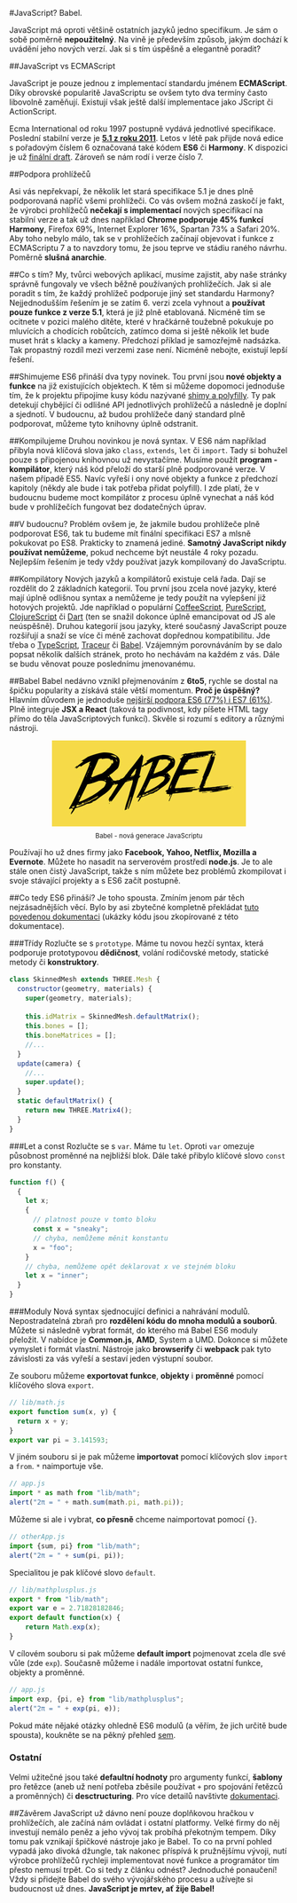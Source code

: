 #JavaScript? Babel.

JavaScript má oproti většině ostatních jazyků jedno specifikum. Je sám o sobě poměrně **nepoužitelný**. Na vině je především způsob, jakým dochází k uvádění jeho nových verzí. Jak si s tím úspěšně a elegantně poradit?

##JavaScript vs ECMAScript

JavaScript je pouze jednou z implementací standardu jménem **ECMAScript**. Díky obrovské popularitě JavaScriptu se ovšem tyto dva termíny často libovolně zaměňují. Existují však ještě další implementace jako JScript či ActionScript.

Ecma International od roku 1997 postupně vydává jednotlivé specifikace. Poslední stabilní verze je **[5.1 z roku 2011](http://wiki.ecmascript.org/lib/exe/fetch.php?id=start&cache=cache&media=resources:es5_errata_7-31-10.pdf)**. Letos v létě pak přijde nová edice s pořadovým číslem 6 označovaná také kódem **ES6** či **Harmony**. K dispozici je už [finální draft](http://wiki.ecmascript.org/lib/exe/fetch.php?id=harmony%3Aspecification_drafts&cache=cache&media=harmony:ecma-262_6th_edition_final_draft_-04-14-15.pdf). Zároveň se nám rodí i verze číslo 7.

##Podpora prohlížečů

Asi vás nepřekvapí, že několik let stará specifikace 5.1 je dnes plně podporovaná napříč všemi prohlížeči. Co vás ovšem možná zaskočí je fakt, že výrobci prohlížečů **nečekají s implementací** nových specifikací na stabilní verze a tak už dnes například **Chrome podporuje 45% funkcí Harmony**, Firefox 69%, Internet Explorer 16%, Spartan 73% a Safari 20%. Aby toho nebylo málo, tak se v prohlížečích začínají objevovat i funkce z ECMAScriptu 7 a to navzdory tomu, že jsou teprve ve stádiu raného návrhu. Poměrně **slušná anarchie**.

##Co s tím?
My, tvůrci webových aplikací, musíme zajistit, aby naše stránky správně fungovaly ve všech běžně používaných prohlížečích. Jak si ale poradit s tím, že každý prohlížeč podporuje jiný set standardu Harmony? Nejjednodušším řešením je se zatím 6. verzi zcela vyhnout a **používat pouze funkce z verze 5.1**, která je již plně etablovaná. Nicméně tím se ocitnete v pozici malého dítěte, které v hračkárně toužebně pokukuje po mluvících a chodících robůtcích, zatímco doma si ještě několik let bude muset hrát s klacky a kameny. Předchozí příklad je samozřejmě nadsázka. Tak propastný rozdíl mezi verzemi zase není. Nicméně nebojte, existují lepší řešení.

##Shimujeme
ES6 přináší dva typy novinek. Tou první jsou **nové objekty a funkce** na již existujících objektech. K těm si můžeme dopomoci jednoduše tím, že k projektu připojíme kusy kódu nazývané [shimy a polyfilly](https://github.com/es-shims). Ty pak detekují chybějící či odlišné API jednotlivých prohlížečů a následně je doplní a sjednotí. V budoucnu, až budou prohlížeče daný standard plně podporovat, můžeme tyto knihovny úplně odstranit.

##Kompilujeme
Druhou novinkou je nová syntax. V ES6 nám například přibyla nová klíčová slova jako `class`, `extends`, `let` či `import`. Tady si bohužel pouze s připojenou knihovnou už nevystačíme. Musíme použít **program - kompilátor**, který náš kód přeloží do starší plně podporované verze. V našem případě ES5. Navíc vyřeší i ony nové objekty a funkce z předchozí kapitoly (někdy ale bude i tak potřeba přidat polyfill). I zde platí, že v budoucnu budeme moct kompilátor z procesu úplně vynechat a náš kód bude v prohlížečích fungovat bez dodatečných úprav.

##V budoucnu?
Problém ovšem je, že jakmile budou prohlížeče plně podporovat ES6, tak tu budeme mít finální specifikaci ES7 a mlsně pokukovat po ES8. Prakticky to znamená jediné. **Samotný JavaScript nikdy používat nemůžeme**, pokud nechceme být neustále 4 roky pozadu. Nejlepším řešením je tedy vždy používat jazyk kompilovaný do JavaScriptu.

##Kompilátory
Nových jazyků a kompilátorů existuje celá řada. Dají se rozdělit do 2 základních kategorií. Tou první jsou zcela nové jazyky, které mají úplně odlišnou syntax a nemůžeme je tedy použít na vylepšení již hotových projektů. Jde například o populární [CoffeeScript](http://coffeescript.org), [PureScript](http://www.purescript.org), [ClojureScript](https://github.com/clojure/clojurescript) či [Dart](https://www.dartlang.org) (ten se snažil dokonce úplně emancipovat od JS ale neúspěšně). Druhou kategorií jsou jazyky, které současný JavaScript pouze rozšiřují a snaží se více či méně zachovat dopřednou kompatibilitu. Jde třeba o [TypeScript](http://www.typescriptlang.org), [Traceur](https://github.com/google/traceur-compiler) či [Babel](https://babeljs.io). Vzájemným porovnáváním by se dalo popsat několik dalších stránek, proto ho nechávám na každém z vás. Dále se budu věnovat pouze poslednímu jmenovanému.

##Babel
Babel nedávno vznikl přejmenováním z **6to5**, rychle se dostal na špičku popularity a získává stále větší momentum. **Proč je úspěšný?** Hlavním důvodem je jednoduše [nejširší podpora ES6 (77%) i ES7 (61%)](https://kangax.github.io/compat-table/es6/). Plně integruje **JSX a React** (taková ta podivnost, kdy píšete HTML tagy přímo do těla JavaScriptových funkcí). Skvěle si rozumí s editory a různými nástroji.

<p align="center">
  <img src="pics/babel.jpg" /><br />
  <sub>Babel - nová generace JavaScriptu</sub>
</p>

Používají ho už dnes firmy jako **Facebook, Yahoo, Netflix, Mozilla a Evernote**. Můžete ho nasadit na serverovém prostředí **node.js**. Je to ale stále onen čistý JavaScript, takže s ním můžete bez problémů zkompilovat i svoje stávající projekty a s ES6 začít postupně.

##Co tedy ES6 přináší?
Je toho spousta. Zmíním jenom pár těch nejzásadnějších věcí. Bylo by asi zbytečné kompletně překládat [tuto povedenou dokumentaci](https://babeljs.io/docs/learn-es6/) (ukázky kódu jsou zkopírované z této dokumentace).

###Třídy
Rozlučte se s `prototype`. Máme tu novou hezčí syntax, která podporuje prototypovou **dědičnost**, volání rodičovské metody, statické metody či **konstruktory**.

```javascript
class SkinnedMesh extends THREE.Mesh {
  constructor(geometry, materials) {
    super(geometry, materials);

    this.idMatrix = SkinnedMesh.defaultMatrix();
    this.bones = [];
    this.boneMatrices = [];
    //...
  }
  update(camera) {
    //...
    super.update();
  }
  static defaultMatrix() {
    return new THREE.Matrix4();
  }
}
```

###Let a const
Rozlučte se s `var`. Máme tu `let`. Oproti `var` omezuje působnost proměnné na nejbližší blok. Dále také přibylo klíčové slovo `const` pro konstanty.

```javascript
function f() {
  {
    let x;
    {
      // platnost pouze v tomto bloku
      const x = "sneaky";
      // chyba, nemůžeme měnit konstantu
      x = "foo";
    }
    // chyba, nemůžeme opět deklarovat x ve stejném bloku
    let x = "inner";
  }
}
```

###Moduly
Nová syntax sjednocující definici a nahrávání modulů. Nepostradatelná zbraň pro **rozdělení kódu do mnoha modulů a souborů**. Můžete si následně vybrat formát, do kterého má Babel ES6 moduly přeložit. V nabídce je **Common.js**, **AMD**, System a UMD. Dokonce si můžete vymyslet i formát vlastní. Nástroje jako **browserify** či **webpack** pak tyto závislosti za vás vyřeší a sestaví jeden výstupní soubor.

Ze souboru můžeme **exportovat funkce**, **objekty** i **proměnné** pomocí klíčového slova `export`.

```javascript
// lib/math.js
export function sum(x, y) {
  return x + y;
}
export var pi = 3.141593;
```

V jiném souboru si je pak můžeme **importovat** pomocí klíčových slov `import` a `from`. `*` naimportuje vše.

```javascript
// app.js
import * as math from "lib/math";
alert("2π = " + math.sum(math.pi, math.pi));
```

Můžeme si ale i vybrat, **co přesně** chceme naimportovat pomocí `{}`.

```javascript
// otherApp.js
import {sum, pi} from "lib/math";
alert("2π = " + sum(pi, pi));
```

Specialitou je pak klíčové slovo `default`.

```javascript
// lib/mathplusplus.js
export * from "lib/math";
export var e = 2.71828182846;
export default function(x) {
    return Math.exp(x);
}
```

V cílovém souboru si pak můžeme **default import** pojmenovat zcela dle své vůle (zde `exp`). Současně můžeme i nadále importovat ostatní funkce, objekty a proměnné.

```javascript
// app.js
import exp, {pi, e} from "lib/mathplusplus";
alert("2π = " + exp(pi, e));
```
Pokud máte nějaké otázky ohledně ES6 modulů (a věřím, že jich určitě bude spousta), koukněte se na pěkný přehled [sem](http://www.2ality.com/2014/09/es6-modules-final.html).

### Ostatní
Velmi užitečné jsou také **defaultní hodnoty** pro argumenty funkcí, **šablony** pro řetězce (aneb už není potřeba zběsile používat `+` pro spojování řetězců a proměnných) či **desctructuring**. Pro více detailů navštivte [dokumentaci](https://babeljs.io/docs/learn-es6).

##Závěrem
JavaScript už dávno není pouze doplňkovou hračkou v prohlížečích, ale začíná nám ovládat i ostatní platformy. Velké firmy do něj investují nemálo peněz a jeho vývoj tak probíhá překotným tempem. Díky tomu pak vznikají špičkové nástroje jako je Babel. To co na první pohled vypadá jako divoká džungle, tak nakonec příspívá k pružnějšímu vývoji, nutí výrobce prohlížečů rychleji implementovat nové funkce a programátor tím přesto nemusí trpět. Co si tedy z článku odnést? Jednoduché ponaučení! Vždy si přidejte Babel do svého vývojářského procesu a užívejte si budoucnost už dnes. **JavaScript je mrtev, ať žije Babel!**

